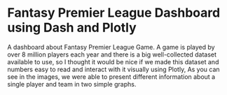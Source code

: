 # Fantasy Premier League Dashboard using Dash and Plotly
A dashboard about Fantasy Premier League Game.
A game is played by over 8 million players each year and there is a big well-collected dataset 
available to use, so I thought it would be nice if we made this dataset and numbers easy to read and interact with it visually using Plotly, As you can see in the images, we were able to present different information about a single player and team in two simple graphs.

